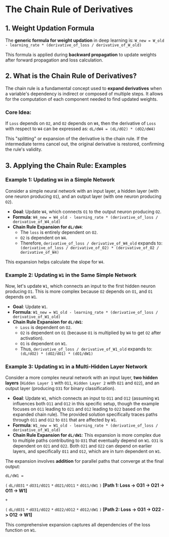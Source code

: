 # The Chain Rule of Derivatives

## 1. Weight Updation Formula

The **generic formula for weight updation** in deep learning is:
`W_new = W_old - learning_rate * (derivative_of_loss / derivative_of_W_old)`

This formula is applied during **backward propagation** to update weights after forward propagation and loss calculation.

## 2. What is the Chain Rule of Derivatives?

The chain rule is a fundamental concept used to **expand derivatives** when a variable's dependency is indirect or composed of multiple steps. It allows for the computation of each component needed to find updated weights.

### Core Idea:
If `Loss` depends on `O2`, and `O2` depends on `W4`, then the derivative of `Loss` with respect to `W4` can be expressed as:
`dL/dW4 = (dL/dO2) * (dO2/dW4)`

This "splitting" or expansion of the derivative is the chain rule. If the intermediate terms cancel out, the original derivative is restored, confirming the rule's validity.

## 3. Applying the Chain Rule: Examples

### Example 1: Updating `W4` in a Simple Network

Consider a simple neural network with an input layer, a hidden layer (with one neuron producing `O1`), and an output layer (with one neuron producing `O2`).

*   **Goal**: Update `W4`, which connects `O1` to the output neuron producing `O2`.
*   **Formula**: `W4_new = W4_old - learning_rate * (derivative_of_loss / derivative_of_W4_old)`
*   **Chain Rule Expansion for `dL/dW4`**:
    *   The `loss` is entirely dependent on `O2`.
    *   `O2` is dependent on `W4`.
    *   Therefore, `derivative_of_loss / derivative_of_W4_old` expands to:
        ` (derivative_of_loss / derivative_of_O2) * (derivative_of_O2 / derivative_of_W4)`

This expansion helps calculate the slope for `W4`.

### Example 2: Updating `W1` in the Same Simple Network

Now, let's update `W1`, which connects an input to the first hidden neuron producing `O1`. This is more complex because `O2` depends on `O1`, and `O1` depends on `W1`.

*   **Goal**: Update `W1`.
*   **Formula**: `W1_new = W1_old - learning_rate * (derivative_of_loss / derivative_of_W1_old)`
*   **Chain Rule Expansion for `dL/dW1`**:
    *   `Loss` is dependent on `O2`.
    *   `O2` is dependent on `O1` (because `O1` is multiplied by `W4` to get `O2` after activation).
    *   `O1` is dependent on `W1`.
    *   Thus, `derivative_of_loss / derivative_of_W1_old` expands to:
        ` (dL/dO2) * (dO2/dO1) * (dO1/dW1)`

### Example 3: Updating `W1` in a Multi-Hidden Layer Network

Consider a more complex neural network with an input layer, **two hidden layers** (`Hidden Layer 1` with `O11`, `Hidden Layer 2` with `O21` and `O22`), and an output layer (producing `O31` for binary classification).

*   **Goal**: Update `W1`, which connects an input to `O11` and `O12` (assuming `W1` influences both `O11` and `O12` in this specific setup, though the example focuses on `O11` leading to `O21` and `O12` leading to `O22` based on the expanded chain rule). The provided solution specifically traces paths through `O11` and `O12` to `O31` that are affected by `W1`.
*   **Formula**: `W1_new = W1_old - learning_rate * (derivative_of_loss / derivative_of_W1_old)`
*   **Chain Rule Expansion for `dL/dW1`**: This expansion is more complex due to multiple paths contributing to `O31` that eventually depend on `W1`. `O31` is dependent on `O21` and `O22`. Both `O21` and `O22` can depend on earlier layers, and specifically `O11` and `O12`, which are in turn dependent on `W1`.

The expansion involves **addition** for parallel paths that converge at the final output:

`dL/dW1 = `

`(` `dL/dO31` `*` `dO31/dO21` `*` `dO21/dO11` `*` `dO11/dW1` `)` **[Path 1: Loss -> O31 -> O21 -> O11 -> W1]**

` + `

`(` `dL/dO31` `*` `dO31/dO22` `*` `dO22/dO12` `*` `dO12/dW1` `)` **[Path 2: Loss -> O31 -> O22 -> O12 -> W1]**

This comprehensive expansion captures all dependencies of the loss function on `W1`.